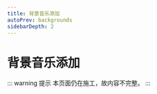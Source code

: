 ```yaml
---
title: 背景音乐添加
autoPrev: backgrounds
sidebarDepth: 2
---
```


# 背景音乐添加

::: warning 提示
本页面仍在施工，故内容不完整。
:::

